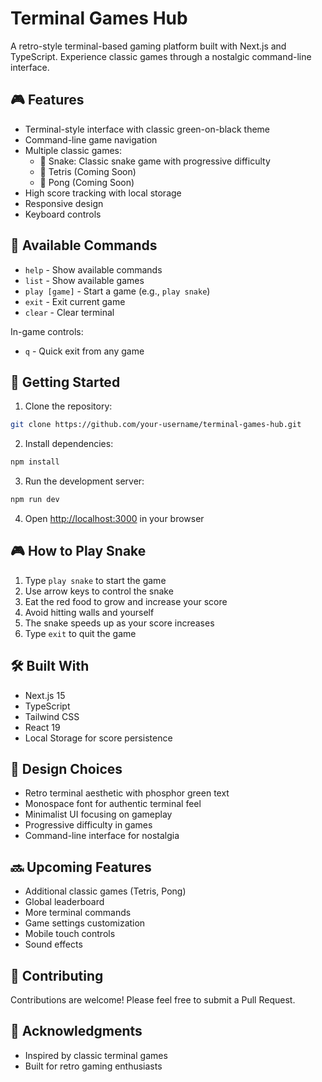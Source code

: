 # Terminal Games Hub

A retro-style terminal-based gaming platform built with Next.js and TypeScript. Experience classic games through a nostalgic command-line interface.

## 🎮 Features

- Terminal-style interface with classic green-on-black theme
- Command-line game navigation
- Multiple classic games:
  - 🐍 Snake: Classic snake game with progressive difficulty
  - 🧱 Tetris (Coming Soon)
  - 🏓 Pong (Coming Soon)
- High score tracking with local storage
- Responsive design
- Keyboard controls

## 🎯 Available Commands

- `help` - Show available commands
- `list` - Show available games
- `play [game]` - Start a game (e.g., `play snake`)
- `exit` - Exit current game
- `clear` - Clear terminal

In-game controls:
- `q` - Quick exit from any game

## 🚀 Getting Started

1. Clone the repository:
```bash
git clone https://github.com/your-username/terminal-games-hub.git
```

2. Install dependencies:
```bash
npm install
```

3. Run the development server:
```bash
npm run dev
```

4. Open [http://localhost:3000](http://localhost:3000) in your browser

## 🎮 How to Play Snake

1. Type `play snake` to start the game
2. Use arrow keys to control the snake
3. Eat the red food to grow and increase your score
4. Avoid hitting walls and yourself
5. The snake speeds up as your score increases
6. Type `exit` to quit the game

## 🛠️ Built With

- Next.js 15
- TypeScript
- Tailwind CSS
- React 19
- Local Storage for score persistence

## 🎨 Design Choices

- Retro terminal aesthetic with phosphor green text
- Monospace font for authentic terminal feel
- Minimalist UI focusing on gameplay
- Progressive difficulty in games
- Command-line interface for nostalgia

## 🔜 Upcoming Features

- Additional classic games (Tetris, Pong)
- Global leaderboard
- More terminal commands
- Game settings customization
- Mobile touch controls
- Sound effects

## 🤝 Contributing

Contributions are welcome! Please feel free to submit a Pull Request.

## 🙏 Acknowledgments

- Inspired by classic terminal games
- Built for retro gaming enthusiasts